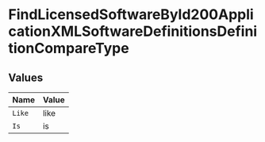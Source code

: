 # FindLicensedSoftwareById200ApplicationXMLSoftwareDefinitionsDefinitionCompareType


## Values

| Name   | Value  |
| ------ | ------ |
| `Like` | like   |
| `Is`   | is     |